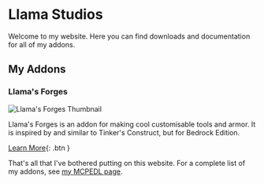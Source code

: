 # Llama Studios
Welcome to my website. Here you can find downloads and documentation for all of my addons.

## My Addons
### Llama's Forges
![Llama's Forges Thumbnail](https://mcpedl.com/wp-content/uploads/2021/03/llamas-forges_1-520x245.png)

Llama's Forges is an addon for making cool customisable tools and armor. It is inspired by and similar to Tinker's Construct, but for Bedrock Edition.

[Learn More](/llamas-forges){: .btn }

That's all that I've bothered putting on this website. For a complete list of my addons, see [my MCPEDL page](https://mcpedl.com/user/kyleplo/).

